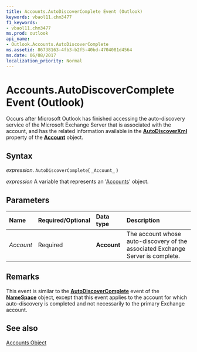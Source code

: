 ```yaml
---
title: Accounts.AutoDiscoverComplete Event (Outlook)
keywords: vbaol11.chm3477
f1_keywords:
- vbaol11.chm3477
ms.prod: outlook
api_name:
- Outlook.Accounts.AutoDiscoverComplete
ms.assetid: 86738163-4fb3-b2f5-40bd-4704081d4564
ms.date: 06/08/2017
localization_priority: Normal
---
```



# Accounts.AutoDiscoverComplete Event (Outlook)

Occurs after Microsoft Outlook has finished accessing the auto-discovery service of the Microsoft Exchange Server that is associated with the account, and has the related information available in the  **[AutoDiscoverXml](Outlook.Account.AutoDiscoverXml.md)** property of the **[Account](Outlook.Account.md)** object.


## Syntax

_expression_. `AutoDiscoverComplete`( `_Account_` )

_expression_ A variable that represents an '[Accounts](Outlook.Accounts.md)' object.


## Parameters



|Name|Required/Optional|Data type|Description|
|:-----|:-----|:-----|:-----|
| _Account_|Required| **Account**|The account whose auto-discovery of the associated Exchange Server is complete.|

## Remarks

This event is similar to the  **[AutoDiscoverComplete](Outlook.NameSpace.AutoDiscoverComplete.md)** event of the **[NameSpace](Outlook.NameSpace.md)** object, except that this event applies to the account for which auto-discovery is completed and not necessarily to the primary Exchange account.


## See also


[Accounts Object](Outlook.Accounts.md)

